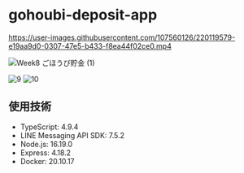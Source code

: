 # gohoubi-deposit-app


https://user-images.githubusercontent.com/107560126/220119579-e19aa9d0-0307-47e5-b433-f8ea44f02ce0.mp4


![Week8 ごほうび貯金 (1)](https://user-images.githubusercontent.com/107560126/220107296-b7136503-4761-4800-ad44-7e9add87237c.png)


![9](https://user-images.githubusercontent.com/107560126/219259799-600edf93-7653-4802-86f2-013d149b852c.png)
![10](https://user-images.githubusercontent.com/107560126/219259805-f089252a-d8c0-4e49-9ac9-47ae2d55dd05.png)

## 使用技術
 - TypeScript: 4.9.4
 - LINE Messaging API SDK: 7.5.2
 - Node.js: 16.19.0
 - Express: 4.18.2
 - Docker: 20.10.17

